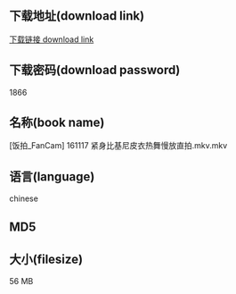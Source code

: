 ## 下载地址(download link)
[下载链接 download link](https://voluble-croquembouche-d321dc.netlify.app/?s=%5B%E9%A5%AD%E6%8B%8D_FanCam%5D+161117+%E7%B4%A7%E8%BA%AB%E6%AF%94%E5%9F%BA%E5%B0%BC%E7%9A%AE%E8%A1%A3%E7%83%AD%E8%88%9E%E6%85%A2%E6%94%BE%E7%9B%B4%E6%8B%8D.mkv)

## 下载密码(download password)
1866

## 名称(book name)
[饭拍_FanCam] 161117 紧身比基尼皮衣热舞慢放直拍.mkv.mkv

## 语言(language)
chinese

## MD5


## 大小(filesize)
56 MB
